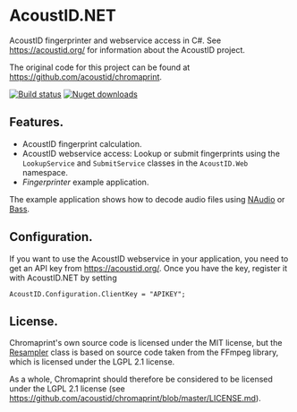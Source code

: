AcoustID.NET
============

AcoustID fingerprinter and webservice access in C#. See https://acoustid.org/ for information about the AcoustID project.

The original code for this project can be found at https://github.com/acoustid/chromaprint.

[![Build status](https://ci.appveyor.com/api/projects/status/acmm1n366k8erqnj?svg=true)](https://ci.appveyor.com/project/wo80/acoustid-net)
[![Nuget downloads](http://wo80.bplaced.net/php/badges/nuget-dt-acoustid-net.svg)](https://www.nuget.org/packages/AcoustID.NET)

## Features.
* AcoustID fingerprint calculation.
* AcoustID webservice access:
  Lookup or submit fingerprints using the ```LookupService``` and ```SubmitService``` classes in the ```AcoustID.Web``` namespace.
* *Fingerprinter* example application.

The example application shows how to decode audio files using [NAudio](https://github.com/naudio/NAudio) or [Bass](http://www.un4seen.com/bass.html).

## Configuration.
If you want to use the AcoustID webservice in your application, you need to get an API key from https://acoustid.org/. Once you have the key, register it with AcoustID.NET by setting
```
AcoustID.Configuration.ClientKey = "APIKEY";
```

## License.

Chromaprint's own source code is licensed under the MIT license, but the [Resampler](https://github.com/wo80/AcoustID.NET/blob/master/AcoustID/Audio/Resampler.cs) class is based on source code taken from the FFmpeg library, which is licensed under the LGPL 2.1 license.

As a whole, Chromaprint should therefore be considered to be licensed under the LGPL 2.1 license (see https://github.com/acoustid/chromaprint/blob/master/LICENSE.md).
